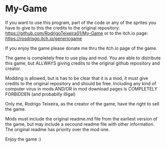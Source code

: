 # My-Game

If you want to use this program, part of the code or any of the sprites you have to give to this the credits to the original repository: https://github.com/RodrigoTeixeira01/My-Game
or to the itch.io page:
https://rosdrisgo.itch.io/genericgame

If you enjoy the game please donate me thru the itch.io page of the game.

The game is completely free to use play and mod.
You are able to distribute this game, but ALLWAYS giving credits to the original github repository and creator.

Modding is allowed, but is has to be clear that it is a mod, it must give credits to the original repository and should be free.
Including any kind of computer virus in mods AND/OR in mod download pages is COMPLETELY FORBIDDEN (and probabilly illigal)

Only me, Rodrigo Teixeira, as the creator of the game, have the right to sell the game.

Mods must include the original readme.md file from the earliest version of the game, but may include a secound readme file with other information. The original readme has priority over the mod one.

Enjoy the game :)
